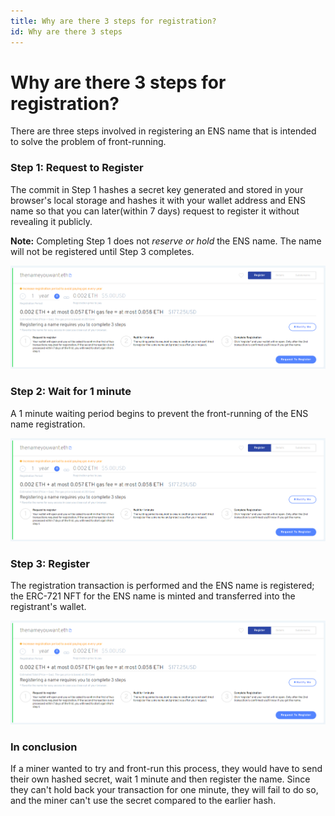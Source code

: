 ```yaml
---
title: Why are there 3 steps for registration?
id: Why are there 3 steps
---
```


# Why are there 3 steps for registration?

There are three steps involved in registering an ENS name that is intended to solve the problem of front-running.

### Step 1: Request to Register

The commit in Step 1 hashes a secret key generated and stored in your browser's local storage and hashes it with your wallet address and ENS name so that you can later(within 7 days) request to register it without revealing it publicly.


**Note:** Completing Step 1 does not _reserve or hold_ the ENS name. The name will not be registered until Step 3 completes.

![Step 1. Request to register.](img/registration-1.png "Step 1. Request to register.")

### Step 2: Wait for 1 minute

A 1 minute waiting period begins to prevent the front-running of the ENS name registration.

![Step 2. Wait for one minute.](img/registration-1.png "Step 2. Wait for one minute.")

### Step 3: Register

The registration transaction is performed and the ENS name is registered; the ERC-721 NFT for the ENS name is minted and transferred into the registrant's wallet.


![Step 3. Register.](img/registration-1.png "Step 3. Register.")
### In conclusion

If a miner wanted to try and front-run this process, they would have to send their own hashed secret, wait 1 minute and then register the name. Since they can't hold back your transaction for one minute, they will fail to do so, and the miner can't use the secret compared to the earlier hash.
